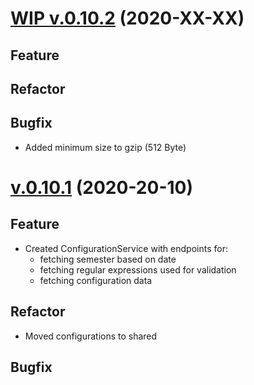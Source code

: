 # [WIP v.0.10.2](https://github.com/upb-uc4/University-Credits-4.0/compare/configuration-v0.10.1...configuration-v0.10.2) (2020-XX-XX)
## Feature
## Refactor
## Bugfix
- Added minimum size to gzip (512 Byte)

# [v.0.10.1](https://github.com/upb-uc4/University-Credits-4.0/compare/configuration-v0.10.1...configuration-v0.10.1) (2020-20-10)
## Feature
- Created ConfigurationService with endpoints for:
    - fetching semester based on date
    - fetching regular expressions used for validation
    - fetching configuration data
## Refactor
- Moved configurations to shared
## Bugfix
 
